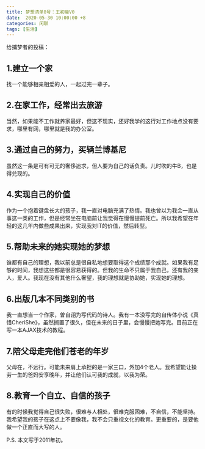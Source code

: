 ```yaml
---
title: 梦想清单8号：王初瘦V0
date:  2020-05-30 10:00:00 +8
categories: 闲聊
tags: [生活]
---
```


给捕梦者的投稿：

## 1.建立一个家

找一个能够相亲相爱的人，一起过完一辈子。

## 2.在家工作，经常出去旅游

当然，如果能不工作就养家最好，但这不现实，还好我学的这行对工作地点没有要求，哪里有网，哪里就是我的办公室。

<!-- more -->

## 3.通过自己的努力，买辆兰博基尼

虽然这一条是可有可无的奢侈追求，但人要为自己的话负责。儿时吹的牛B，也是得兑现的。

## 4.实现自己的价值

作为一个抱着键盘长大的孩子，我一直对电脑充满了热情。我也曾以为我会一直从事这一类的工作，但是经常坐在电脑前让我觉得在慢慢提前死亡。所以我希望在年轻的这几年内做些成果出来，实现我对IT的价值，然后转型。

## 5.帮助未来的她实现她的梦想

谁都有自己的理想，我以前总是很自私地想要取得这个成绩那个成就。如果我有足够的时间，我想这些都是很容易获得的。但我的生命不只属于我自己，还有我的亲人，爱人。我现在没有其他什么奢望，我的理想就是协助她，实现她的理想。

## 6.出版几本不同类别的书

我一直想当一个作家，曽自诩为写代码的诗人。我有一本没写完的自传体小说《真惜CheriShe》，虽然搁置了很久，但在未来的日子里，会慢慢把她写完。目前正在写一本AJAX技术的教程。

## 7.陪父母走完他们苍老的年岁

父母在，不远行。可能未来肩上承担的是一家三口，外加4个老人。我希望能让操劳一生的爸妈安享晚年，并让他们认可我的成就，以我为荣。

## 8.教育一个自立、自信的孩子

有的时候我觉得自己很失败，很难与人相处，很难克服困难，不自信，不能坚持。我希望我的孩子在这点上不要像我，我不会只重视文化的教育。更重要的，是要他做一个正直而大写的人。

P.S.
本文写于2011年初。
